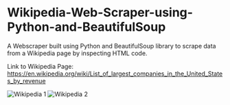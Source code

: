 # Wikipedia-Web-Scraper-using-Python-and-BeautifulSoup
A Webscraper built using Python and BeautifulSoup library to scrape data from a Wikipedia page by inspecting HTML code.


Link to Wikipedia Page: https://en.wikipedia.org/wiki/List_of_largest_companies_in_the_United_States_by_revenue

![Wikipedia 1](https://github.com/harrshat/Wikipedia-Web-Scraper-using-Python-and-BeautifulSoup/assets/142029312/9d39bcea-75df-49f1-b3b6-9ca8f0b922bf)
![Wikipedia 2](https://github.com/harrshat/Wikipedia-Web-Scraper-using-Python-and-BeautifulSoup/assets/142029312/14214d6c-3a51-4a65-858a-424f0dbef72e)
